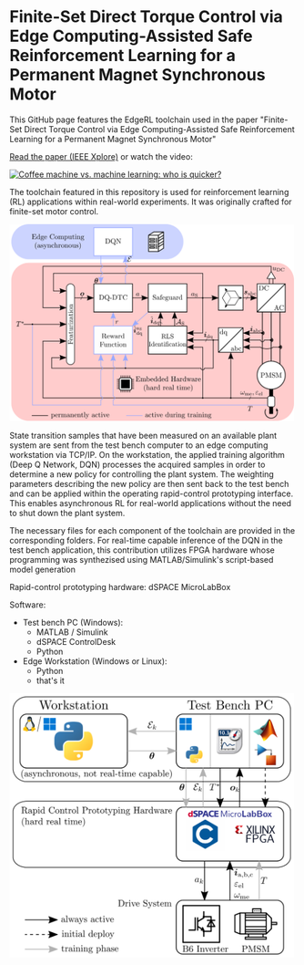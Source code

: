 # Finite-Set Direct Torque Control via Edge Computing-Assisted Safe Reinforcement Learning for a Permanent Magnet Synchronous Motor
This GitHub page features the EdgeRL toolchain used in the paper "Finite-Set Direct Torque Control via Edge Computing-Assisted Safe Reinforcement Learning for a Permanent Magnet Synchronous Motor"

[Read the paper (IEEE Xplore)](https://ieeexplore.ieee.org/document/10214121) or watch the video:

[![Coffee machine vs. machine learning: who is quicker?](https://markdown-videos.deta.dev/youtube/hQ49Mc6LV78)](https://www.youtube.com/watch?v=hQ49Mc6LV78)

The toolchain featured in this repository is used for reinforcement learning (RL) applications within real-world experiments. It was originally crafted for finite-set motor control.

<img src="./Safeguarded_DQDTC_Scheme.png" width="500" />

State transition samples that have been measured on an available plant system are sent from the test bench computer to an edge computing workstation via TCP/IP.
On the workstation, the applied training algorithm (Deep Q Network, DQN) processes the acquired samples in order to determine a new policy for controlling the plant system.
The weighting parameters describing the new policy are then sent back to the test bench and can be applied within the operating rapid-control prototyping interface.
This enables asynchronous RL for real-world applications without the need to shut down the plant system.

The necessary files for each component of the toolchain are provided in the corresponding folders. For real-time capable inference of the DQN in the test bench application, this contribution utilizes FPGA hardware whose programming was synthezised using MATLAB/Simulink's script-based model generation

Rapid-control prototyping hardware: dSPACE MicroLabBox

Software:
  - Test bench PC (Windows): 
    - MATLAB / Simulink
    - dSPACE ControlDesk
    - Python
  - Edge Workstation (Windows or Linux):
    - Python
    - that's it
    
<img src="./Edge_RL_Pipeline.png" width="500" />
